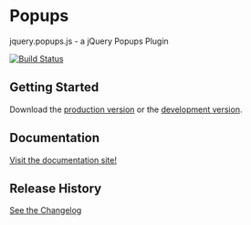 # Popups

jquery.popups.js - a jQuery Popups Plugin

[![Build Status](https://api.travis-ci.org/Harris-Miller/Popups.svg?branch=master)](https://travis-ci.org/Harris-Miller/Popups)

## Getting Started
Download the [production version][prod] or the [development version][dev].

[prod]: https://raw.github.com/harris-miller/Popups/master/dist/jquery.popups.min.js
[dev]: https://raw.github.com/harris-miller/Popups/master/dist/jquery.popups.js

## Documentation
[Visit the documentation site!](http://harris-miller.github.io/Popups/)

## Release History
[See the Changelog](https://github.com/Harris-Miller/Popups/blob/master/CHANGELOG.md)
